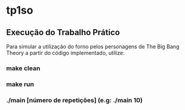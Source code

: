 # tp1so

## Execução do Trabalho Prático

Para simular a utilização do forno pelos personagens de The Big Bang Theory a partir do código implementado, utilize:
  ### make clean
  ### make run
  ### ./main [número de repetições]                     (e.g: ./main 10)
